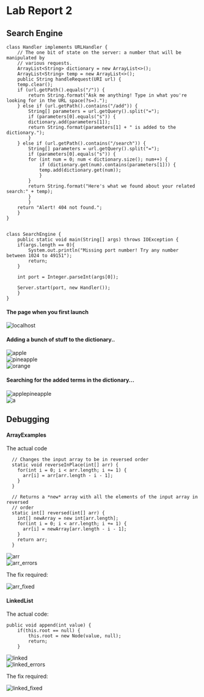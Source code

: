 
# Lab Report 2

## Search Engine



	class Handler implements URLHandler {
	    // The one bit of state on the server: a number that will be manipulated by
	    // various requests.
	    ArrayList<String> dictionary = new ArrayList<>();
	    ArrayList<String> temp = new ArrayList<>();
	    public String handleRequest(URI url) {
		temp.clear();
		if (url.getPath().equals("/")) {
		    return String.format("Ask me anything! Type in what you're looking for in the URL space(?s=).");
		} else if (url.getPath().contains("/add")) {
		    String[] parameters = url.getQuery().split("="); 
		    if (parameters[0].equals("s")) {
			dictionary.add(parameters[1]);
			return String.format(parameters[1] + " is added to the dictionary.");
		    }
		} else if (url.getPath().contains("/search")) {
		    String[] parameters = url.getQuery().split("="); 
		    if (parameters[0].equals("s")) {
			for (int num = 0; num < dictionary.size(); num++) {
			    if (dictionary.get(num).contains(parameters[1])) {
				temp.add(dictionary.get(num));
			    }
			}
			return String.format("Here's what we found about your related search:" + temp);
		    }
		    }
		return "Alert! 404 not found.";
	    }
	}


	class SearchEngine {
	    public static void main(String[] args) throws IOException {
		if(args.length == 0){
		    System.out.println("Missing port number! Try any number between 1024 to 49151");
		    return;
		}

		int port = Integer.parseInt(args[0]);

		Server.start(port, new Handler());
	    }
	}

                  
#### The page when you first launch
			
![localhost](localhost.png)

#### Adding a bunch of stuff to the dictionary..

![apple](apple.png)          
![pineapple](pineapple.png)        
![orange](orange.png)         

#### Searching for the added terms in the dictionary...
			
![applepineapple](apple_pineapple.png)              
![a](a.png)       
                  
## Debugging

#### ArrayExamples

The actual code

	  // Changes the input array to be in reversed order
	  static void reverseInPlace(int[] arr) {
	    for(int i = 0; i < arr.length; i += 1) {
	      arr[i] = arr[arr.length - i - 1];
	    }
	  }

	  // Returns a *new* array with all the elements of the input array in reversed
	  // order
	  static int[] reversed(int[] arr) {
	    int[] newArray = new int[arr.length];
	    for(int i = 0; i < arr.length; i += 1) {
	      arr[i] = newArray[arr.length - i - 1];
	    }
	    return arr;
	  }

![arr](array.png)             
![arr_errors](array_errors.png)

The fix required:

![arr_fixed](array_fixed.png)  




#### LinkedList

The actual code:

    public void append(int value) {
        if(this.root == null) {
            this.root = new Node(value, null);
            return;
        }

![linked](linked.png)             
![linked_errors](linked_errors.png) 

The fix required:

![linked_fixed](linked_fixed.png)      

